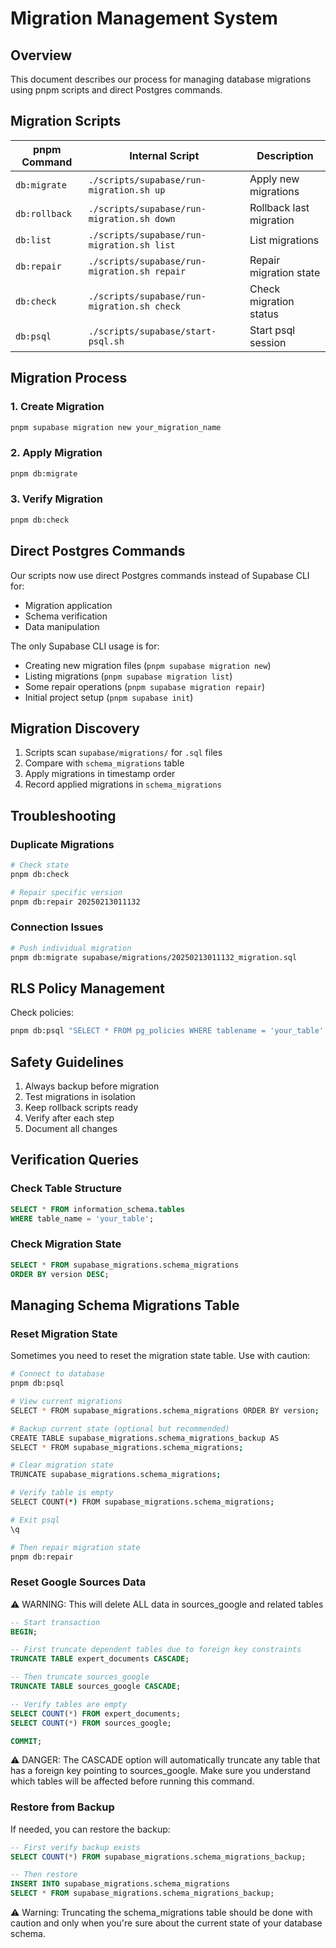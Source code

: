 # Migration Management System

## Overview
This document describes our process for managing database migrations using pnpm scripts and direct Postgres commands.

## Migration Scripts

| pnpm Command | Internal Script | Description |
|--------------|-----------------|-------------|
| `db:migrate` | `./scripts/supabase/run-migration.sh up` | Apply new migrations |
| `db:rollback` | `./scripts/supabase/run-migration.sh down` | Rollback last migration |
| `db:list` | `./scripts/supabase/run-migration.sh list` | List migrations |
| `db:repair` | `./scripts/supabase/run-migration.sh repair` | Repair migration state |
| `db:check` | `./scripts/supabase/run-migration.sh check` | Check migration status |
| `db:psql` | `./scripts/supabase/start-psql.sh` | Start psql session |

## Migration Process

### 1. Create Migration
```bash
pnpm supabase migration new your_migration_name
```

### 2. Apply Migration
```bash
pnpm db:migrate
```

### 3. Verify Migration
```bash
pnpm db:check
```

## Direct Postgres Commands

Our scripts now use direct Postgres commands instead of Supabase CLI for:
- Migration application
- Schema verification
- Data manipulation

The only Supabase CLI usage is for:
- Creating new migration files (`pnpm supabase migration new`)
- Listing migrations (`pnpm supabase migration list`)
- Some repair operations (`pnpm supabase migration repair`)
- Initial project setup (`pnpm supabase init`)

## Migration Discovery

1. Scripts scan `supabase/migrations/` for `.sql` files
2. Compare with `schema_migrations` table
3. Apply migrations in timestamp order
4. Record applied migrations in `schema_migrations`

## Troubleshooting

### Duplicate Migrations
```bash
# Check state
pnpm db:check

# Repair specific version
pnpm db:repair 20250213011132
```

### Connection Issues
```bash
# Push individual migration
pnpm db:migrate supabase/migrations/20250213011132_migration.sql
```

## RLS Policy Management

Check policies:
```bash
pnpm db:psql "SELECT * FROM pg_policies WHERE tablename = 'your_table';"
```

## Safety Guidelines

1. Always backup before migration
2. Test migrations in isolation
3. Keep rollback scripts ready
4. Verify after each step
5. Document all changes

## Verification Queries

### Check Table Structure
```sql
SELECT * FROM information_schema.tables 
WHERE table_name = 'your_table';
```

### Check Migration State
```sql
SELECT * FROM supabase_migrations.schema_migrations 
ORDER BY version DESC;
```

## Managing Schema Migrations Table

### Reset Migration State
Sometimes you need to reset the migration state table. Use with caution:

```bash
# Connect to database
pnpm db:psql

# View current migrations
SELECT * FROM supabase_migrations.schema_migrations ORDER BY version;

# Backup current state (optional but recommended)
CREATE TABLE supabase_migrations.schema_migrations_backup AS 
SELECT * FROM supabase_migrations.schema_migrations;

# Clear migration state
TRUNCATE supabase_migrations.schema_migrations;

# Verify table is empty
SELECT COUNT(*) FROM supabase_migrations.schema_migrations;

# Exit psql
\q

# Then repair migration state
pnpm db:repair
```

### Reset Google Sources Data
⚠️ WARNING: This will delete ALL data in sources_google and related tables

```sql
-- Start transaction
BEGIN;

-- First truncate dependent tables due to foreign key constraints
TRUNCATE TABLE expert_documents CASCADE;

-- Then truncate sources_google
TRUNCATE TABLE sources_google CASCADE;

-- Verify tables are empty
SELECT COUNT(*) FROM expert_documents;
SELECT COUNT(*) FROM sources_google;

COMMIT;
```

⚠️ DANGER: The CASCADE option will automatically truncate any table that has a foreign key 
pointing to sources_google. Make sure you understand which tables will be affected before running this command.

### Restore from Backup
If needed, you can restore the backup:

```sql
-- First verify backup exists
SELECT COUNT(*) FROM supabase_migrations.schema_migrations_backup;

-- Then restore
INSERT INTO supabase_migrations.schema_migrations 
SELECT * FROM supabase_migrations.schema_migrations_backup;
```

⚠️ Warning: Truncating the schema_migrations table should be done with caution 
and only when you're sure about the current state of your database schema.